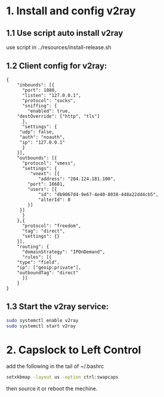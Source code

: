 # 1. Install and config v2ray
## 1.1 Use script auto install v2ray
use script in ../resources/install-release.sh
## 1.2 Client config for v2ray:
```
{
    "inbounds": [{
      "port": 1080,
      "listen": "127.0.0.1",
      "protocol": "socks",
      "sniffing": {
        "enabled": true,
	"destOverride": ["http", "tls"]
      },
      "settings": {
	 "udp": false,
	 "auth": "noauth",
	 "ip": "127.0.0.1"
      }
    }],
    "outbounds": [{
      "protocol": "vmess",
      "settings": {
         "vnext": [{
            "address": "204.124.181.100",
	    "port": 16681,
	    "users": [{ 
		    "id": "db9067d4-9e67-4e40-8038-448a22dd4cb5",
		    "alterId": 8
	    }]
	 }]
      }
    },{
      "protocol": "freedom",
      "tag": "direct",
      "settings": {}
    }],
    "routing": {
      "domainStrategy": "IPOnDemand",
      "rules": [{
	"type": "field",
	"ip": ["geoip:private"],
	"outboundTag": "direct"
      }]
    }
}
```
## 1.3 Start the v2ray service:
``` bash
sudo systemctl enable v2ray
sudo systemctl start v2ray
```
# 2. Capslock to Left Control
add the following in the tail of ~/.bashrc 
``` bash
setxkbmap -layout us -option ctrl:swapcaps
```
then source it or reboot the mechine.
